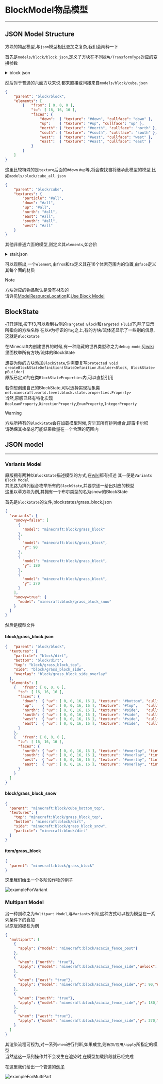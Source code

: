 # BlockModel物品模型  

---

## JSON Model Structure  

方块的物品模型,与`json`模型相比更加之复杂,我们会阐释一下  

首先是`models/block/block.json`,定义了方块在不同`视角/TransformType`对应的变换参数

<details>
<summary>block.json</summary>

```json
{
    "gui_light": "side",
    "display": {
        "gui": {
            "rotation": [ 30, 225, 0 ],
            "translation": [ 0, 0, 0],
            "scale":[ 0.625, 0.625, 0.625 ]
        },
        "ground": {
            "rotation": [ 0, 0, 0 ],
            "translation": [ 0, 3, 0],
            "scale":[ 0.25, 0.25, 0.25 ]
        },
        "fixed": {
            "rotation": [ 0, 0, 0 ],
            "translation": [ 0, 0, 0],
            "scale":[ 0.5, 0.5, 0.5 ]
        },
        "thirdperson_righthand": {
            "rotation": [ 75, 45, 0 ],
            "translation": [ 0, 2.5, 0],
            "scale": [ 0.375, 0.375, 0.375 ]
        },
        "firstperson_righthand": {
            "rotation": [ 0, 45, 0 ],
            "translation": [ 0, 0, 0 ],
            "scale": [ 0.40, 0.40, 0.40 ]
        },
        "firstperson_lefthand": {
            "rotation": [ 0, 225, 0 ],
            "translation": [ 0, 0, 0 ],
            "scale": [ 0.40, 0.40, 0.40 ]
        }
    }
}

```

</details>

然后对于普通的六面方块来说,都来直接或间接来自`models/block/cube.json`  

```json
{
    "parent": "block/block",
    "elements": [
        {   "from": [ 0, 0, 0 ],
            "to": [ 16, 16, 16 ],
            "faces": {
                "down":  { "texture": "#down", "cullface": "down" },
                "up":    { "texture": "#up", "cullface": "up" },
                "north": { "texture": "#north", "cullface": "north" },
                "south": { "texture": "#south", "cullface": "south" },
                "west":  { "texture": "#west", "cullface": "west" },
                "east":  { "texture": "#east", "cullface": "east" }
            }
        }
    ]
}
```

这里比较特殊的是`texture`后面的`#down` `#up`等,将会查找自将继承此模型的模型,比如`models/block/cube_all.json`  

```json
{
    "parent": "block/cube",
    "textures": {
        "particle": "#all",
        "down": "#all",
        "up": "#all",
        "north": "#all",
        "east": "#all",
        "south": "#all",
        "west": "#all"
    }
}
```

其他非普通六面的模型,则定义其`elements`,如台阶  

<details>
<summary>stair.json</summary>

```json
{   "parent": "block/block",
    "display": {
        "gui": {
            "rotation": [ 30, 135, 0 ],
            "translation": [ 0, 0, 0],
            "scale":[ 0.625, 0.625, 0.625 ]
        },
        "head": {
            "rotation": [ 0, -90, 0 ],
            "translation": [ 0, 0, 0 ],
            "scale": [ 1, 1, 1 ]
        },
        "thirdperson_lefthand": {
            "rotation": [ 75, -135, 0 ],
            "translation": [ 0, 2.5, 0],
            "scale": [ 0.375, 0.375, 0.375 ]
        }
    },
    "textures": {
        "particle": "#side"
    },
    "elements": [
        {   "from": [ 0, 0, 0 ],
            "to": [ 16, 8, 16 ],
            "faces": {
                "down":  { "uv": [ 0, 0, 16, 16 ], "texture": "#bottom", "cullface": "down" },
                "up":    { "uv": [ 0, 0, 16, 16 ], "texture": "#top" },
                "north": { "uv": [ 0, 8, 16, 16 ], "texture": "#side", "cullface": "north" },
                "south": { "uv": [ 0, 8, 16, 16 ], "texture": "#side", "cullface": "south" },
                "west":  { "uv": [ 0, 8, 16, 16 ], "texture": "#side", "cullface": "west" },
                "east":  { "uv": [ 0, 8, 16, 16 ], "texture": "#side", "cullface": "east" }
            }
        },
        {   "from": [ 8, 8, 0 ],
            "to": [ 16, 16, 16 ],
            "faces": {
                "up":    { "uv": [ 8, 0, 16, 16 ], "texture": "#top", "cullface": "up" },
                "north": { "uv": [ 0, 0,  8,  8 ], "texture": "#side", "cullface": "north" },
                "south": { "uv": [ 8, 0, 16,  8 ], "texture": "#side", "cullface": "south" },
                "west":  { "uv": [ 0, 0, 16,  8 ], "texture": "#side" },
                "east":  { "uv": [ 0, 0, 16,  8 ], "texture": "#side", "cullface": "east" }
            }
        }
    ]
}

```

</details>

可以观察出,一个`element`,由`from`和`to`定义其在16个体素范围内的位置,由`face`定义其每个面的材质  

>[!note]
> 方块对应的物品默认是没有材质的  
> 请详见[ModelResourceLocation](render/itemModel.md#modelresourcelocation)和[Use Block Model](render/itemModel.md#use-block-model)

## BlockState

打开游戏,按下f3,可以看到右侧的`Targeted Block`和`Targeted Fluid`下,除了显示所指向的方块名称
在以`#`为标识的`Tag`之上,有的方块/流体还显示了一些别的信息,这就是`BlockState`  

在Minecraft内创建世界的时候,有一种隐藏的世界类型称之为`debug mode`,见[wiki](https://minecraft.fandom.com/wiki/Debug_mode)  
里面枚举所有方块/流体的BlockState  

想要为你的方块添加`BlockState`,你需要复写`protected void createBlockStateDefinition(StateDefinition.Builder<Block, BlockState> pBuilder)`  
原版已定义的在类`BlockStateProperties`内,可以直接引用  

若你想创建自己的BlockState,可以选择实现抽象类`net.minecraft.world.level.block.state.properties.Property>`  
当然,原版已经有特化实现`BooleanProperty`,`DirectionProperty`,`EnumProperty`,`IntegerProperty`  

>[!warning]
> 方块所持有的`BlockState`会在加载模型时候,穷举其所有排列组合,即笛卡尔积  
> 请确保其枚举总可能结果数量在一个合理的范围内  

## JSON model  

---

### Variants Model

原版拥有两种以`BlockState`描述模型的方式,在[wiki](https://minecraft.fandom.com/wiki/Model#Block_states)都有描述
其一便是`Variants Block Model`  
其思路为排列组合枚举所有的`BlockState`,并要求逐一给出对应的模型  
这里以草方块为例,其拥有一个布尔类型的名为snow的BlockState  

首先是`blockState`的文件,blockstates/grass_block.json  
```json
{
  "variants": {
    "snowy=false": [
      {
        "model": "minecraft:block/grass_block"
      },
      {
        "model": "minecraft:block/grass_block",
        "y": 90
      },
      {
        "model": "minecraft:block/grass_block",
        "y": 180
      },
      {
        "model": "minecraft:block/grass_block",
        "y": 270
      }
    ],
    "snowy=true": {
      "model": "minecraft:block/grass_block_snow"
    }
  }
}
```

然后是模型文件  

<!-- tabs:start -->
#### **block/grass_block.json**

```json
{   "parent": "block/block",
  "textures": {
    "particle": "block/dirt",
    "bottom": "block/dirt",
    "top": "block/grass_block_top",
    "side": "block/grass_block_side",
    "overlay": "block/grass_block_side_overlay"
  },
  "elements": [
    {   "from": [ 0, 0, 0 ],
      "to": [ 16, 16, 16 ],
      "faces": {
        "down":  { "uv": [ 0, 0, 16, 16 ], "texture": "#bottom", "cullface": "down" },
        "up":    { "uv": [ 0, 0, 16, 16 ], "texture": "#top",    "cullface": "up", "tintindex": 0 },
        "north": { "uv": [ 0, 0, 16, 16 ], "texture": "#side",   "cullface": "north" },
        "south": { "uv": [ 0, 0, 16, 16 ], "texture": "#side",   "cullface": "south" },
        "west":  { "uv": [ 0, 0, 16, 16 ], "texture": "#side",   "cullface": "west" },
        "east":  { "uv": [ 0, 0, 16, 16 ], "texture": "#side",   "cullface": "east" }
      }
    },
    {   "from": [ 0, 0, 0 ],
      "to": [ 16, 16, 16 ],
      "faces": {
        "north": { "uv": [ 0, 0, 16, 16 ], "texture": "#overlay", "tintindex": 0, "cullface": "north" },
        "south": { "uv": [ 0, 0, 16, 16 ], "texture": "#overlay", "tintindex": 0, "cullface": "south" },
        "west":  { "uv": [ 0, 0, 16, 16 ], "texture": "#overlay", "tintindex": 0, "cullface": "west" },
        "east":  { "uv": [ 0, 0, 16, 16 ], "texture": "#overlay", "tintindex": 0, "cullface": "east" }
      }
    }
  ]
}

```

#### **block/grass_block_snow**

```json
{
  "parent": "minecraft:block/cube_bottom_top",
  "textures": {
    "top": "minecraft:block/grass_block_top",
    "bottom": "minecraft:block/dirt",
    "side": "minecraft:block/grass_block_snow",
    "particle": "minecraft:block/dirt"
  }
}
```

#### **item/grass_block**
```json
{
  "parent": "minecraft:block/grass_block"
}
```
<!-- tabs:end -->


这里我们给出一个多阶段作物的[例子](https://github.com/MalayPrime/rotarism-decorations/blob/master/src/generated/resources/assets/blockstates/canola.json)

![exampleForVariant](../picture/blockModel/exampleForVariant.png)

### Multipart Model

另一种则称之为`Multipart Model`,与`Variants`不同,这种方式可以视为模型在一系列条件下的叠加  
以原版的栅栏为例  

```json
{
  "multipart": [
    {
      "apply": {"model": "minecraft:block/acacia_fence_post"}
    },
    {
      "when": {"north": "true"},
      "apply": {"model": "minecraft:block/acacia_fence_side","uvlock": true}
    },
    {
      "when": {"east": "true"},
      "apply": {"model": "minecraft:block/acacia_fence_side","y": 90,"uvlock": true}
    },
    {
      "when": {"south": "true"},
      "apply": {"model": "minecraft:block/acacia_fence_side","y": 180,"uvlock": true}
    },
    {
      "when": {"west": "true"},
      "apply": {"model": "minecraft:block/acacia_fence_side","y": 270,"uvlock": true}
    }
  ]
}
```

其渲染流程可视为,对一系列`when`进行判断,如果成立,则`叠加/应用/apply`所指定的模型  
当然这这一系列操作并不会发生在渲染时,在模型加载阶段就已经完成  

在这里我们给出一个管道的[例子](https://github.com/MalayPrime/rotarism-decorations/blob/master/src/generated/resources/assets/blockstates/normal_pipe.json)

![exampleForMultiPart](../picture/blockModel/exampleForMultiPart.png)